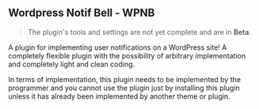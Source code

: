 ## Wordpress Notif Bell - **WPNB**

> The plugin's tools and settings are not yet complete and are in **Beta**.

A plugin for implementing user notifications on a WordPress site! A completely flexible plugin with the possibility of arbitrary implementation and completely light and clean coding.

In terms of implementation, this plugin needs to be implemented by the programmer and you cannot use the plugin just by installing this plugin unless it has already been implemented by another theme or plugin.

